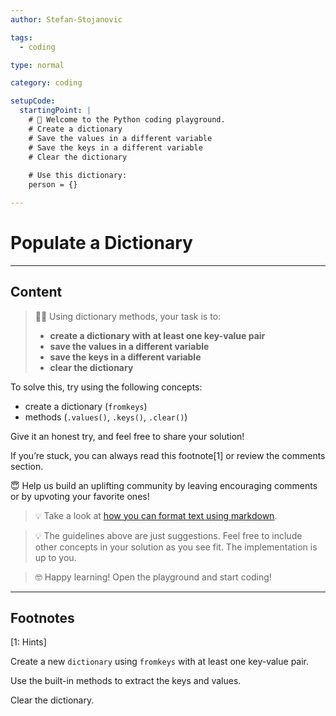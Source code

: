 ```yaml
---
author: Stefan-Stojanovic

tags:
  - coding

type: normal

category: coding

setupCode:
  startingPoint: |
    # 👋 Welcome to the Python coding playground.
    # Create a dictionary
    # Save the values in a different variable
    # Save the keys in a different variable
    # Clear the dictionary
 
    # Use this dictionary:
    person = {}

---
```


# Populate a Dictionary

---

## Content

> 👩‍💻 Using dictionary methods, your task is to:
> - **create a dictionary with at least one key-value pair**
> - **save the values in a different variable**
> - **save the keys in a different variable**
> - **clear the dictionary**

To solve this, try using the following concepts:
- create a dictionary (`fromkeys`)
- methods (`.values()`, `.keys()`, `.clear()`)

Give it an honest try, and feel free to share your solution!

If you’re stuck, you can always read this footnote[1] or review the comments section.

😇 Help us build an uplifting community by leaving encouraging comments or by upvoting your favorite ones!

> 💡 Take a look at [how you can format text using markdown](https://www.enki.com/glossary/general/markdown-formatting).

> 💡 The guidelines above are just suggestions. Feel free to include other concepts in your solution as you see fit. The implementation is up to you.

> 🤓 Happy learning! Open the playground and start coding!

---

## Footnotes

[1: Hints]

Create a new `dictionary` using `fromkeys` with at least one key-value pair.

Use the built-in methods to extract the keys and values. 

Clear the dictionary.
